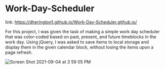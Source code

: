 # Work-Day-Scheduler
link:
https://dherington1.github.io/Work-Day-Scheduler.github.io/
 
For this project, I was given the task of making a simple work day scheduler that was color-coded based on past, present, and future timeblocks in the work day. Using jQuery, I was asked to save items to local storage and display them in the given calendar block, without losing the items upon a page refresh.


![Screen Shot 2021-09-04 at 3 59 05 PM](https://user-images.githubusercontent.com/87780351/132110332-63d4f4c7-83e8-4acd-a91d-ae76936a62af.png)

